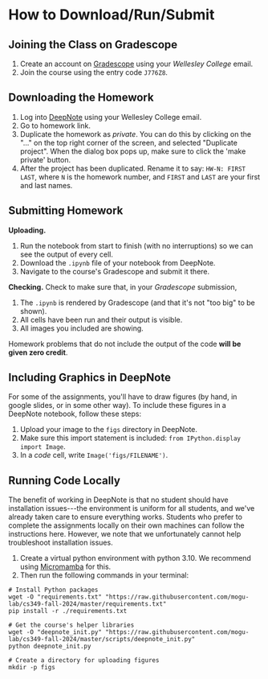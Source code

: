 # How to Download/Run/Submit



## Joining the Class on Gradescope

1. Create an account on [Gradescope](https://www.gradescope.com/) using your *Wellesley College* email.
2. Join the course using the entry code `J776Z8`.



## Downloading the Homework

1. Log into [DeepNote](https://deepnote.com/) using your Wellesley College email. 
2. Go to homework link.
3. Duplicate the homework as *private*. You can do this by clicking on the "..." on the top right corner of the screen, and selected "Duplicate project". When the dialog box pops up, make sure to click the 'make private' button.
4. After the project has been duplicated. Rename it to say: `HW-N: FIRST LAST`, where `N` is the homework number, and `FIRST` and `LAST` are your first and last names.



## Submitting Homework

**Uploading.**
1. Run the notebook from start to finish (with no interruptions) so we can see the output of every cell.
2. Download the `.ipynb` file of your notebook from DeepNote.
3. Navigate to the course's Gradescope and submit it there.

**Checking.** Check to make sure that, in your *Gradescope* submission,
1. The `.ipynb` is rendered by Gradescope (and that it's not "too big" to be shown).
1. All cells have been run and their output is visible.
2. All images you included are showing.

Homework problems that do not include the output of the code **will be given zero credit**. 


## Including Graphics in DeepNote

For some of the assignments, you'll have to draw figures (by hand, in google slides, or in some other way). To include these figures in a DeepNote notebook, follow these steps:
1. Upload your image to the `figs` directory in DeepNote.
2. Make sure this import statement is included: `from IPython.display import Image`.
3. In a *code* cell, write `Image('figs/FILENAME')`.



## Running Code Locally

The benefit of working in DeepNote is that no student should have installation issues---the environment is uniform for all students, and we've already taken care to ensure everything works. Students who prefer to complete the assignments locally on their own machines can follow the instructions here. However, we note that we unfortunately cannot help troubleshoot installation issues.

1. Create a virtual python environment with python $3.10$. We recommend using [Micromamba](https://mamba.readthedocs.io/en/latest/user_guide/micromamba.html) for this.
2. Then run the following commands in your terminal:
```
# Install Python packages
wget -O "requirements.txt" "https://raw.githubusercontent.com/mogu-lab/cs349-fall-2024/master/requirements.txt"
pip install -r ./requirements.txt

# Get the course's helper libraries
wget -O "deepnote_init.py" "https://raw.githubusercontent.com/mogu-lab/cs349-fall-2024/master/scripts/deepnote_init.py"
python deepnote_init.py

# Create a directory for uploading figures
mkdir -p figs
```


